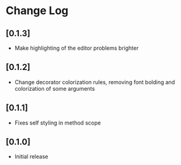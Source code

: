 # Change Log

## [0.1.3]

- Make highlighting of the editor problems brighter

## [0.1.2]

- Change  decorator colorization rules, removing font bolding and colorization of some arguments

## [0.1.1]

- Fixes self styling in method scope

## [0.1.0]

- Initial release

